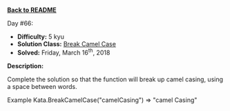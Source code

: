 ﻿<a href=https://github.com/hlais/Kata---a---Day><b>Back to README</b><a>

Day #66: 

* <b>Difficulty:</b> 5 kyu
* <b>Solution Class:</b> [Break Camel Case](Convert%20string%20to%20camel%20case.cs)
* <b>Solved:</b> Friday, March 16<sup>th</sup>, 2018

<b>Description:</b>

Complete the solution so that the function will break up camel casing, using a space between words.

Example
Kata.BreakCamelCase("camelCasing") => "camel Casing"
